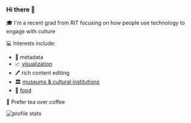 ### Hi there 👋

🎓 I'm a recent grad from RIT focusing on how people use technology to engage with culture

💻 Interests include:
* 📑 metadata
* 📈 [visualization](https://vis.ctmartin.me/)
* 🖊️ rich content editing
* 🏛 [museums & cultural institutions](https://vis.ctmartin.me/museums/)
* 🥞 [food](https://food.ctmartin.me/)

🍵 Prefer tea over coffee

<!--
**ct-martin/ct-martin** is a ✨ _special_ ✨ repository because its `README.md` (this file) appears on your GitHub profile.

Here are some ideas to get you started:

- 🔭 I’m currently working on ...
- 🌱 I’m currently learning ...
- 👯 I’m looking to collaborate on ...
- 🤔 I’m looking for help with ...
- 💬 Ask me about ...
- 📫 How to reach me: ...
- 😄 Pronouns: ...
- ⚡ Fun fact: ...
-->

<!-- Stats badges -->
![profile stats](https://github-readme-stats.vercel.app/api?username=ct-martin&show_icons=true&count_private=true&include_all_commits=true&hide_rank=true&hide=stars)

